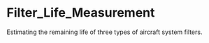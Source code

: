 # Filter_Life_Measurement
Estimating the remaining life of three types of aircraft system filters. 
